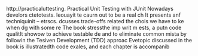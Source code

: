 
http://practicaluttesting.
Practical Unit Testing with JUnit 
Nowadays develors ctetotests. leouayit te caurn out to be a real ch
It presents anf techniquinit  – etrscs. dcusses trade-offs related the chois we have to ke when dg with some re
The book stressthe imp writ m ests, a putn code qualitIt showow to achieve testable de and to eliminate common mista by followin the Tesiven Development (TDD) approac Evetopic discussed in the book is illustratedth code exales, and each chapter is accompanib













